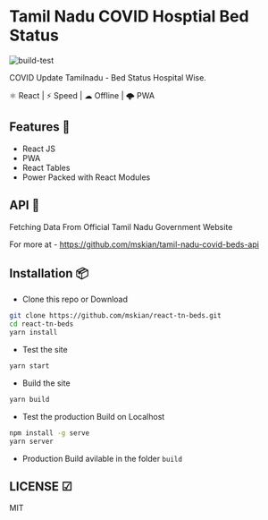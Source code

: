 # Tamil Nadu COVID Hosptial Bed Status  

![build-test](https://github.com/mskian/react-tn-beds/workflows/build-test/badge.svg)  

COVID Update Tamilnadu - Bed Status Hospital Wise.  

⚛ React | ⚡ Speed | ☁ Offline | 🌩 PWA  

## Features 🍔

- React JS
- PWA
- React Tables
- Power Packed with React Modules

## API 🍪

Fetching Data From Official Tamil Nadu Government Website

For more at - <https://github.com/mskian/tamil-nadu-covid-beds-api>

## Installation 📦

- Clone this repo or Download

```sh
git clone https://github.com/mskian/react-tn-beds.git
cd react-tn-beds
yarn install
```

- Test the site

```sh
yarn start
```

- Build the site

```sh
yarn build
```

- Test the production Build on Localhost

```sh
npm install -g serve
yarn server
```

- Production Build avilable in the folder `build`

## LICENSE ☑

MIT
